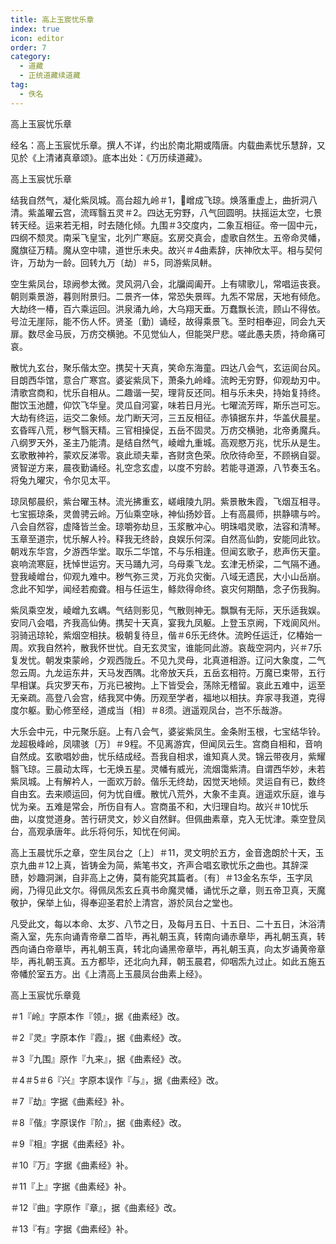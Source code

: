 ```yaml
---
title: 高上玉宸忧乐章
index: true
icon: editor
order: 7
category:
  - 道藏
  - 正统道藏续道藏
tag:
  - 佚名
---
```


高上玉宸忧乐章  

经名：高上玉宸忧乐章。撰人不详，约出於南北期或隋唐。内载曲素忧乐慧辞，又见於《上清诸真章颂》。底本出处：《万历续道藏》。  

高上玉宸忧乐章  

结我自然气，凝化紫凤城。高台超九岭＃1，嶒成飞琼。焕落重虚上，曲折洞八清。紫盖曜云宫，流晖翳五灵＃2。四达无穷野，八气回圆明。扶摇运太空，七景转天经。运来若无相，时去随化倾。九围＃3交度内，二象互相征。帝一固中元，四纲不颓灵。南采飞皇宝，北列广寒庭。玄房交真会，虚歌自然生。五帝命灵幡，魔旗征万精。魔从空中啸，道世乐未央。故兴＃4曲素辞，庆神欣太平。相与契何许，万劫为一龄。回转九万〔劫〕＃5，同游紫凤軿。  

空生紫凤台，琼阙参太微。灵风洞八会，北牖阊阖开。上有啸歌儿，常唱运丧衰。朝则乘景游，暮则附景归。二景齐一体，常恐失景晖。九炁不常居，天地有倾危。大劫终一椿，百六乘运回。洪泉涌九岭，大乌翔天垂。万蠢飘长流，顾山不得依。号泣无崖际，能不伤人怀。贤圣〔勤〕诵经，故得乘景飞。至时相奉迎，同会九天扉。数尽金马辰，万疠交横驰。不见觉仙人，但能哭尸悲。嗟此愚夫质，持命痛可哀。  

散忧九玄台，聚乐偕太空。携契十天真，笑命东海童。四达八会气，玄运阆台风。目朗西华馆，意合广寒宫。婆娑紫凤下，萧条九岭峰。流盻无穷野，仰观劫刃中。清歌宫商和，忧乐自相从。二趣谐一契，理背反还同。相与乐未央，持始复持终。酣饮玉池醴，仰饮飞华皇。灵瓜自河宴，味若日月光。七曜流芳晖，斯乐岂可忘。大劫有终运，运交二象倾。龙门断天河，三五反相征。赤镇据东井，华盖伏晨星。玄昏晖八荒，秽气翳天精。三官相操促，五岳不固灵。万疠交横驰，北帝勇魔兵。八纲罗天外，圣主乃能清。是结自然气，崚嶒九重城。高观愍万兆，忧乐从是生。玄歌散神衿，蒙欢反涕零。哀此顽夫辈，吝财贪色荣。欣欣待命至，不顾祸自婴。贤智逆方来，晨夜勤诵经。礼空念玄虚，以度不穷龄。若能寻道源，八节奏玉名。将兔九曜灾，令尔见太平。  

琼凤郁晨织，紫台曜玉林。流光拂重玄，嵯峨陵九阴。紫景散朱霞，飞烟互相寻。七宝振琼条，灵兽骋云岭。万仙乘空咏，神仙扬妙音。上有高晨师，拱静啸与吟。八会自然容，虚降皆兰金。琼嚼弥劫旦，玉浆散冲心。明珠唱灵歌，法容和清琴。玉章至道宗，忧乐解人袊。释我无终龄，良娱乐何深。自然高仙韵，安能同此钦。朝戏东华宫，夕游西华堂。取乐二华馆，不与乐相逢。但闻玄歌子，悲声伤天童。哀响流寒庭，抚悼世运穷。天马踊九河，乌母乘飞龙。玄津无桥梁，二气隔不通。登我崚嶒台，仰观九难中。秽气弥三灵，万兆负灾衡。八域无遗民，大小山岳崩。念此不知学，闻经若痴聋。相与任运生，鲦欻得命终。哀灾何期酷，念子伤我胸。  

紫凤乘空发，崚嶒九玄嵎。气结则影见，气散则神无。飘飘有无际，天乐适我娱。安同八会唱，齐我高仙俦。携契十天真，宴我九凤躯。上登玉京阙，下戏阆风州。羽骑迅琼轮，紫烟空相扶。极朝复待旦，偕＃6乐无终休。流盻任运迁，亿椿始一周。欢我自然衿，散我怀世忧。自无玄灵宝，谁能同此游。哀哉空洞内，兴＃7乐复发忧。朝发束蒙岭，夕观西陇丘。不见九灵母，北真道相游。辽问大象度，二气忽云周。九龙运东井，天马发西隅。北帝放天兵，五岳玄相符。万魔已束带，五行早相谋。兵灾罗天布，万兆已被拘。上下皆受会，荡除无稽留。哀此五难中，运至无亲疏。高登八会宫，结我冥中俦。历观至学者，福地以相扶。弃家寻我道，克得度尔躯。勤心修至经，道成当〔相〕＃8须。逍遥观凤台，岂不乐哉游。  

大乐会中元，中元聚乐庭。上有八会气，婆娑紫凤生。金条附玉根，七宝结华铃。龙超极峰岭，凤啸骇〔万〕＃9程。不见离游宾，但闻凤云生。宫商自相和，音响自然成。玄歌唱妙曲，忧乐结成经。吾我自相求，谁知真人灵。锦云带夜月，紫耀翳飞琼。三晨动太晖，七无焕五星。灵幡有威光，流烟霭紫清。自谓西华妙，未若紫凤城。上有解衿人，一面欢万龄。偕乐无终劫，因觉天地倾。灵运自有已，数终自由玄。去来顺运回，何为忧自缠。散忧八荒外，大象不圭真。逍遥欢乐庭，谁与忧为亲。五难是常会，所伤自有人。宫商虽不和，大归理自均。故兴＃10忧乐曲，以度觉道身。苦行研灵文，妙义自然鲜。但佩曲素章，克入无忧津。乘空登凤台，高观承唐年。此乐将何乐，知忧在何闻。  

高上玉晨忧乐之章，空生凤台之〔上〕＃11，灵文明於五方，金音逸朗於十天，玉京九曲＃12上真，皆铸金为简，紫笔书文，齐声合唱玄歌忧乐之曲也。其辞深赜，妙趣洞渊，自非高上之俦，莫有能究其篇者。〔有〕＃13金名东华，玉字凤阙，乃得见此文尔。得佩凤炁玄丘真书命魔灵幡，诵忧乐之章，则五帝卫真，天魔敬护，保举上仙，得奉迎圣君於上清宫，游於凤台之堂也。  

凡受此文，每以本命、太岁、八节之日，及每月五日、十五日、二十五日，沐浴清斋入室，先东向诵青帝章二首毕，再礼朝玉真，转南向诵赤章毕，再礼朝玉真，转西向诵白帝章毕，再礼朝玉真，转北向诵黑帝章毕，再礼朝玉真，向太岁诵黄帝章毕，再礼朝玉真。五方都毕，还北向九拜，朝玉晨君，仰咽炁九过止。如此五施五帝幡於室五方。出《上清高上玉晨凤台曲素上经》。  

高上玉宸忧乐章竟  

＃1『岭』字原本作『领』，据《曲素经》改。  

＃2『灵』字原本作『霞』，据《曲素经》改。  

＃3『九围』原作『九来』，据《曲素经》改。  

＃4＃5＃6『兴』字原本误作『与』，据《曲素经》改。  

＃7『劫』字据《曲素经》补。  

＃8『偕』字原误作『阶』，据《曲素经》改。  

＃9『相』字据《曲素经》补。  

＃10『万』字据《曲素经》补。  

＃11『上』字据《曲素经》补。  

＃12『曲』字原作『章』，据《曲素经》改。  

＃13『有』字据《曲素经》补。  
